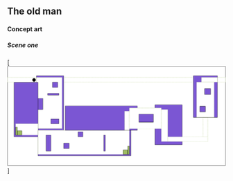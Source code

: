 ## The old man

#### Concept art
##### Scene one
[![scene-one|map](https://github.com/eduardomessias/the-old-man/blob/master/concept/the-old-man-scene-one.png)]

